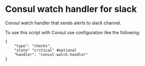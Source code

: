 

# Consul watch handler for slack

Consul watch handler that sends alerts to slack channel.

To use this script with Consul use configuration like the following:

    {
        "type": "checks",
        "state" "critical" #optional
        "handler": "consul-watch-handler"
    }

